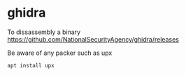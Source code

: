 # ghidra 
To dissassembly a binary
https://github.com/NationalSecurityAgency/ghidra/releases

 Be aware of any packer such as upx
 ```
apt install upx
 ```

